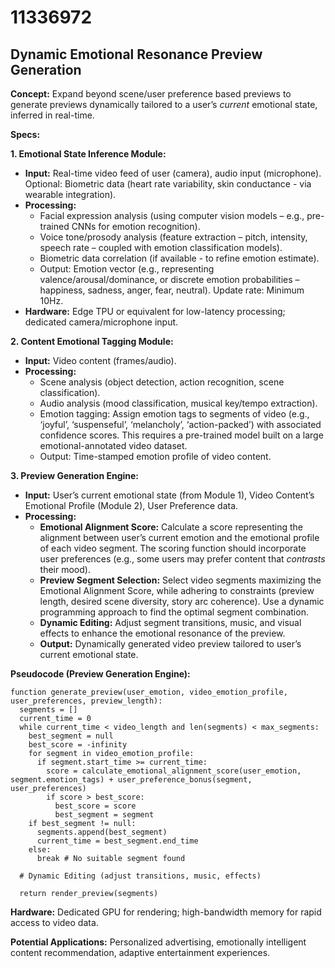 # 11336972

## Dynamic Emotional Resonance Preview Generation

**Concept:** Expand beyond scene/user preference based previews to generate previews dynamically tailored to a user’s *current* emotional state, inferred in real-time.

**Specs:**

**1. Emotional State Inference Module:**

*   **Input:** Real-time video feed of user (camera), audio input (microphone). Optional: Biometric data (heart rate variability, skin conductance - via wearable integration).
*   **Processing:**
    *   Facial expression analysis (using computer vision models – e.g., pre-trained CNNs for emotion recognition).
    *   Voice tone/prosody analysis (feature extraction – pitch, intensity, speech rate – coupled with emotion classification models).
    *   Biometric data correlation (if available - to refine emotion estimate).
    *   Output:  Emotion vector (e.g., representing valence/arousal/dominance, or discrete emotion probabilities – happiness, sadness, anger, fear, neutral).  Update rate: Minimum 10Hz.
*   **Hardware:** Edge TPU or equivalent for low-latency processing; dedicated camera/microphone input.

**2. Content Emotional Tagging Module:**

*   **Input:** Video content (frames/audio).
*   **Processing:**
    *   Scene analysis (object detection, action recognition, scene classification).
    *   Audio analysis (mood classification, musical key/tempo extraction).
    *   Emotion tagging: Assign emotion tags to segments of video (e.g., ‘joyful’, ‘suspenseful’, ‘melancholy’, ‘action-packed’) with associated confidence scores.  This requires a pre-trained model built on a large emotional-annotated video dataset.
    *   Output: Time-stamped emotion profile of video content.

**3. Preview Generation Engine:**

*   **Input:** User’s current emotional state (from Module 1), Video Content’s Emotional Profile (Module 2), User Preference data.
*   **Processing:**
    *   **Emotional Alignment Score:** Calculate a score representing the alignment between user’s current emotion and the emotional profile of each video segment.  The scoring function should incorporate user preferences (e.g., some users may prefer content that *contrasts* their mood).
    *   **Preview Segment Selection:** Select video segments maximizing the Emotional Alignment Score, while adhering to constraints (preview length, desired scene diversity, story arc coherence). Use a dynamic programming approach to find the optimal segment combination.
    *   **Dynamic Editing:** Adjust segment transitions, music, and visual effects to enhance the emotional resonance of the preview.
    *   **Output:** Dynamically generated video preview tailored to user’s current emotional state.

**Pseudocode (Preview Generation Engine):**

```
function generate_preview(user_emotion, video_emotion_profile, user_preferences, preview_length):
  segments = []
  current_time = 0
  while current_time < video_length and len(segments) < max_segments:
    best_segment = null
    best_score = -infinity
    for segment in video_emotion_profile:
      if segment.start_time >= current_time:
        score = calculate_emotional_alignment_score(user_emotion, segment.emotion_tags) + user_preference_bonus(segment, user_preferences)
        if score > best_score:
          best_score = score
          best_segment = segment
    if best_segment != null:
      segments.append(best_segment)
      current_time = best_segment.end_time
    else:
      break # No suitable segment found

  # Dynamic Editing (adjust transitions, music, effects)

  return render_preview(segments)
```

**Hardware:** Dedicated GPU for rendering; high-bandwidth memory for rapid access to video data.

**Potential Applications:** Personalized advertising, emotionally intelligent content recommendation, adaptive entertainment experiences.